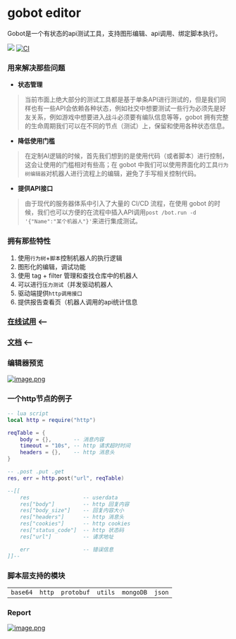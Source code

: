 # gobot editor
Gobot是一个有状态的api测试工具，支持图形编辑、api调用、绑定脚本执行。

[![](https://img.shields.io/badge/Trello-Todo-2ca5e0?style=flat&logo=trello)](https://trello.com/b/8eDZ6h7n/)
[![CI](https://github.com/pojol/gobot/actions/workflows/dockerimage.yml/badge.svg?branch=develop)](https://github.com/pojol/gobot/actions/workflows/dockerimage.yml)

### 用来解决那些问题

* **状态管理**
> 当前市面上绝大部分的测试工具都是基于单条API进行测试的，但是我们同样也有一些API会依赖各种状态，例如社交中想要测试一些行为必须先是好友关系，例如游戏中想要进入战斗必须要有编队信息等等，gobot 拥有完整的生命周期我们可以在不同的节点（测试）上，保留和使用各种状态信息。

* **降低使用门槛** 
> 在定制AI逻辑的时候，首先我们想到的是使用代码（或者脚本）进行控制，这会让使用的门槛相对有些高；在 gobot 中我们可以使用界面化的工具`行为树编辑器`对机器人进行流程上的编辑，避免了手写相关控制代码。

* **提供API接口**
> 由于现代的服务器体系中引入了大量的 CI/CD 流程，在使用 gobot 的时候，我们也可以方便的在流程中插入API调用`post /bot.run -d '{"Name":"某个机器人"}'`来进行集成测试。


### 拥有那些特性
1. 使用`行为树`+`脚本`控制机器人的执行逻辑
2. 图形化的编辑，调试功能
3. 使用 tag + filter 管理和查找仓库中的机器人
4. 可以进行`压力测试`（并发驱动机器人
5. 驱动端提供`http调用接口`
6. 提供报告查看页（机器人调用的api统计信息


### [在线试用](http://1.117.168.37:7777) <--
### [文档](https://pojol.gitee.io/gobot/#/) <--


### 编辑器预览
[![image.png](https://i.postimg.cc/3J9Kvxkr/image.png)](https://www.bilibili.com/video/BV1sS4y1z7Dg?share_source=copy_web)

### 一个http节点的例子
```lua
-- lua script
local http = require("http")

reqTable = {
    body = {},       -- 消息内容
    timeout = "10s", -- http 请求超时时间
    headers = {},    -- http 消息头
}

-- .post .put .get
res, err = http.post("url", reqTable)

--[[
    res                 -- userdata
    res["body"]         -- http 回复内容
    res["body_size"]    -- 回复内容大小
    res["headers"]      -- http 消息头
    res["cookies"]      -- http cookies
    res["status_code"]  -- http 状态码
    res["url"]          -- 请求地址

    err                 -- 错误信息
]]--
```

### 脚本层支持的模块
|||||||
|-|-|-|-|-|-|
|`base64`|`http`|`protobuf`|`utils`|`mongoDB`|`json`|

### Report
[![image.png](https://i.postimg.cc/4d3TTrvf/image.png)](https://www.bilibili.com/video/BV1sS4y1z7Dg?share_source=copy_web)